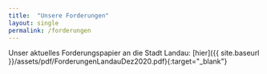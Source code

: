 ```yaml
---
title:  "Unsere Forderungen"
layout: single
permalink: /forderungen
---
```




Unser aktuelles Forderungspapier an die Stadt Landau:
[hier]({{ site.baseurl }}/assets/pdf/ForderungenLandauDez2020.pdf){:target="_blank"}

